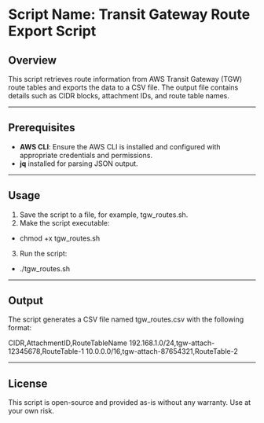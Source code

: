 # Script Name: Transit Gateway Route Export Script

## Overview
This script retrieves route information from AWS Transit Gateway (TGW) route tables and exports the data to a CSV file. The output file contains details such as CIDR blocks, attachment IDs, and route table names.

---

## Prerequisites
- **AWS CLI**: Ensure the AWS CLI is installed and configured with appropriate credentials and permissions.
- **jq** installed for parsing JSON output.

---

## Usage
1. Save the script to a file, for example, tgw_routes.sh.
2. Make the script executable:
  - chmod +x tgw_routes.sh
3. Run the script:
  - ./tgw_routes.sh

---

## Output

The script generates a CSV file named tgw_routes.csv with the following format:

CIDR,AttachmentID,RouteTableName
192.168.1.0/24,tgw-attach-12345678,RouteTable-1
10.0.0.0/16,tgw-attach-87654321,RouteTable-2

---

## License
This script is open-source and provided as-is without any warranty. Use at your own risk.